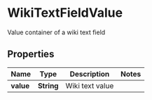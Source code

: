 

# WikiTextFieldValue

Value container of a wiki text field
## Properties

Name | Type | Description | Notes
------------ | ------------- | ------------- | -------------
**value** | **String** | Wiki text value | 



